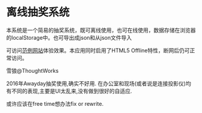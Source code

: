 离线抽奖系统
=========

本系统是一个简易的抽奖系统，既可离线使用，也可在线使用，数据存储在浏览器的localStorage中。也可导出成json和从json文件导入

可访问[范例网站](http://lottery-ui.herokuapp.com/)体验效果。本应用同时启用了HTML5 Offline特性，断网后仍可正常访问。

雪狼@ThoughtWorks

2016年Awayday抽奖使用,确实不好用.
在办公室和现场(或者说是连接投影仪)均有不同的表现,主要是UI太乱来,没有做到很好的自适应.

或许应该在free time想办法fix or rewrite.
